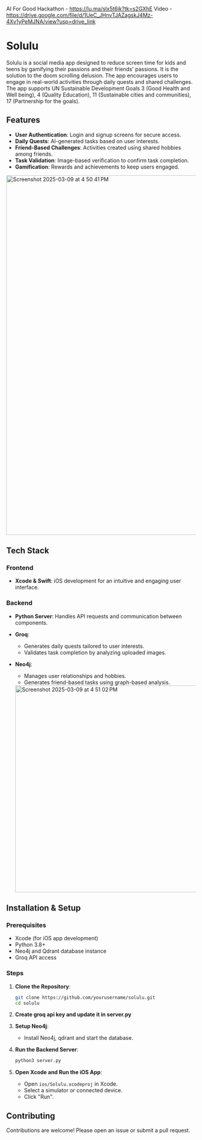 AI For Good Hackathon - https://lu.ma/slx5t6ik?tk=s2GXhE
Video - https://drive.google.com/file/d/1UeC_JHnvTJAZagskJ4Mz-4Xv1yPeMJNA/view?usp=drive_link
# Solulu

Solulu is a social media app designed to reduce screen time for kids and teens by gamifying their passions and their friends' passions. It is the solution to the doom scrolling delusion. The app encourages users to engage in real-world activities through daily quests and shared challenges. 
The app supports UN Sustainable Development Goals 3 (Good Health and Well being), 4 (Quality Education), 11 (Sustainable cities and communities), 17 (Partnership for the goals).



## Features
- **User Authentication**: Login and signup screens for secure access.
- **Daily Quests**: AI-generated tasks based on user interests.
- **Friend-Based Challenges**: Activities created using shared hobbies among friends.
- **Task Validation**: Image-based verification to confirm task completion.
- **Gamification**: Rewards and achievements to keep users engaged.
  
<img width="953" alt="Screenshot 2025-03-09 at 4 50 41 PM" src="https://github.com/user-attachments/assets/c697e8cd-1d7e-4464-9610-e587e1447b12" />

## Tech Stack
### Frontend
- **Xcode & Swift**: iOS development for an intuitive and engaging user interface.

### Backend
- **Python Server**: Handles API requests and communication between components.
- **Groq**:
  - Generates daily quests tailored to user interests.
  - Validates task completion by analyzing uploaded images.
- **Neo4j**:
  - Manages user relationships and hobbies.
  - Generates friend-based tasks using graph-based analysis.

  <img width="548" alt="Screenshot 2025-03-09 at 4 51 02 PM" src="https://github.com/user-attachments/assets/9690bd4b-1206-4cee-834c-a619dbbe4b78" />


## Installation & Setup
### Prerequisites
- Xcode (for iOS app development)
- Python 3.8+
- Neo4j and Qdrant database instance
- Groq API access



### Steps


1. **Clone the Repository**:
   ```sh
   git clone https://github.com/yourusername/solulu.git
   cd solulu
   ```
2. **Create groq api key and update it in server.py**
   
3. **Setup Neo4j**:
   - Install Neo4j, qdrant and start the database.

4. **Run the Backend Server**:
   ```sh
   python3 server.py
   ```

5. **Open Xcode and Run the iOS App**:
   - Open `ios/Solulu.xcodeproj` in Xcode.
   - Select a simulator or connected device.
   - Click "Run".

## Contributing
Contributions are welcome! Please open an issue or submit a pull request.




